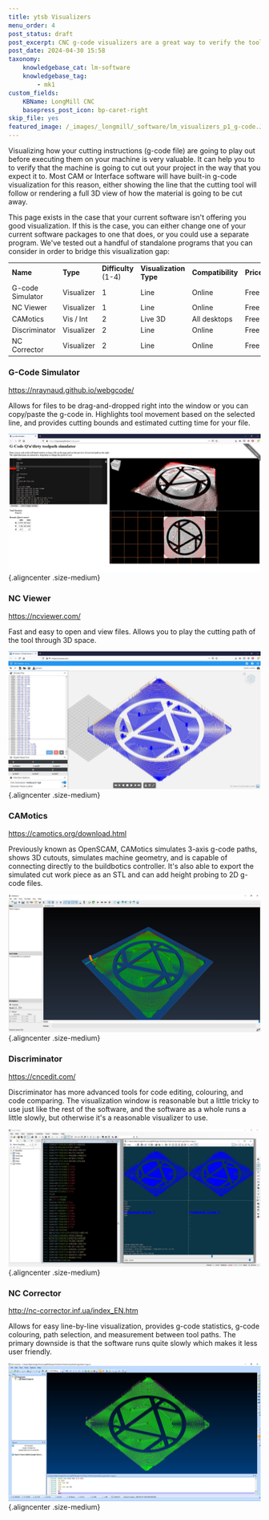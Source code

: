```yaml
---
title: ytsb Visualizers
menu_order: 4
post_status: draft
post_excerpt: CNC g-code visualizers are a great way to verify the toolpaths of your g-code file before running them on your LongMill CNC machine.
post_date: 2024-04-30 15:58
taxonomy:
    knowledgebase_cat: lm-software
    knowledgebase_tag:
        - mk1
custom_fields:
    KBName: LongMill CNC
    basepress_post_icon: bp-caret-right
skip_file: yes
featured_image: /_images/_longmill/_software/lm_visualizers_p1_g-code.JPG
---
```


Visualizing how your cutting instructions (g-code file) are going to play out before executing them on your machine is very valuable. It can help you to to verify that the machine is going to cut out your project in the way that you expect it to. Most CAM or Interface software will have built-in g-code visualization for this reason, either showing the line that the cutting tool will follow or rendering a full 3D view of how the material is going to be cut away.

This page exists in the case that your current software isn't offering you good visualization. If this is the case, you can either change one of your current software packages to one that does, or you could use a separate program. We've tested out a handful of standalone programs that you can consider in order to bridge this visualization gap:

<table class="wp-table" width="85%">
<tbody>
<tr>
<td><strong>Name</strong></td>
<td><strong>Type</strong></td>
<td><strong>Difficulty</strong> (1-4)</td>
<td><strong>Visualization Type<br /></strong></td>
<td><strong>Compatibility</strong></td>
<td><strong>Price</strong></td>
</tr>
<tr>
<td>G-code Simulator</td>
<td><span class="greText">Visualizer</span></td>
<td>1</td>
<td>Line</td>
<td>Online</td>
<td>Free</td>
</tr>
<tr>
<td>NC Viewer</td>
<td><span class="greText">Visualizer</span></td>
<td>1</td>
<td>Line</td>
<td>Online</td>
<td>Free</td>
</tr>
<tr>
<td>CAMotics</td>
<td><span class="greText">Vis</span> / <span class="orgText">Int</span></td>
<td>2</td>
<td>Live 3D</td>
<td>All desktops</td>
<td>Free</td>
</tr>
<tr>
<td>Discriminator</td>
<td><span class="greText">Visualizer</span></td>
<td>2</td>
<td>Line</td>
<td>Online</td>
<td>Free</td>
</tr>
<tr>
<td>NC Corrector</td>
<td><span class="greText">Visualizer</span></td>
<td>2</td>
<td>Line</td>
<td>Online</td>
<td>Free</td>
</tr>
</tbody>
</table>

<h3><strong>G-Code Simulator</strong></h3>

<a href="https://nraynaud.github.io/webgcode/" target="_blank" rel="noopener noreferrer">https://nraynaud.github.io/webgcode/</a>

Allows for files to be drag-and-dropped right into the window or you can copy/paste the g-code in. Highlights tool movement based on the selected line, and provides cutting bounds and estimated cutting time for your file.

![](/_images/_longmill/_software/lm_visualizers_p1_g-code.JPG){.aligncenter .size-medium}

<h3><strong>NC Viewer </strong></h3>

<a href="https://ncviewer.com/" target="_blank" rel="noopener noreferrer">https://ncviewer.com/</a>

Fast and easy to open and view files. Allows you to play the cutting path of the tool through 3D space.

![](/_images/_longmill/_software/lm_visualizers_p2_NCViewer.JPG){.aligncenter .size-medium}

<h3><strong>CAMotics</strong></h3>

<a href="https://camotics.org/download.html" target="_blank" rel="noopener noreferrer">https://camotics.org/download.html</a>

Previously known as OpenSCAM, CAMotics simulates 3-axis g-code paths, shows 3D cutouts, simulates machine geometry, and is capable of connecting directly to the buildbotics controller. It's also able to export the simulated cut work piece as an STL and can add height probing to 2D g-code files.

![](/_images/_longmill/_software/lm_visualizers_p3_CAMotics.JPG){.aligncenter .size-medium}

<h3><strong>Discriminator</strong></h3>

<a href="https://cncedit.com/" target="_blank" rel="noopener noreferrer">https://cncedit.com/</a>

Discriminator has more advanced tools for code editing, colouring, and code comparing. The visualization window is reasonable but a little tricky to use just like the rest of the software, and the software as a whole runs a little slowly, but otherwise it's a reasonable visualizer to use.

![](/_images/_longmill/_software/lm_visualizers_p4_Discrim.JPG){.aligncenter .size-medium}

<h3><strong>NC Corrector</strong></h3>

<a href="http://nc-corrector.inf.ua/index_EN.htm" target="_blank" rel="noopener noreferrer">http://nc-corrector.inf.ua/index_EN.htm</a>

Allows for easy line-by-line visualization, provides g-code statistics, g-code colouring, path selection, and measurement between tool paths. The primary downside is that the software runs quite slowly which makes it less user friendly.

![](/_images/_longmill/_software/lm_visualizers_p5_NCCorrector.JPG){.aligncenter .size-medium}
